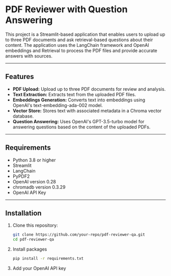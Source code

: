 # PDF Reviewer with Question Answering

This project is a Streamlit-based application that enables users to upload up to three PDF documents and ask retrieval-based questions about their content. The application uses the LangChain framework and OpenAI embeddings and Retrieval to process the PDF files and provide accurate answers with sources.

---

## Features

- **PDF Upload:** Upload up to three PDF documents for review and analysis.
- **Text Extraction:** Extracts text from the uploaded PDF files.
- **Embeddings Generation:** Converts text into embeddings using OpenAI's text-embedding-ada-002 model.
- **Vector Store:** Stores text with associated metadata in a Chroma vector database.
- **Question Answering:** Uses OpenAI's GPT-3.5-turbo model for answering questions based on the content of the uploaded PDFs.

---

## Requirements

- Python 3.8 or higher
- Streamlit
- LangChain
- PyPDF2
- OpenAI version 0.28
- chromadb version 0.3.29
- OpenAI API Key

---

## Installation

1. Clone this repository:
   ```bash
   git clone https://github.com/your-repo/pdf-reviewer-qa.git
   cd pdf-reviewer-qa

2. Install packages
   ```bash
   pip install -r requirements.txt

3. Add your OpenAI API key
